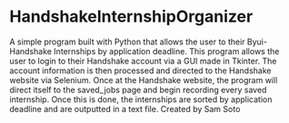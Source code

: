 # HandshakeInternshipOrganizer
A simple program built with Python that allows the user to their Byui-Handshake Internships by application deadline.
This program allows the user to login to their Handshake account via a GUI made in Tkinter. The account information is then processed and directed to the Handshake website via Selenium. Once at the Handshake website, the program will direct itself to the saved_jobs page and begin recording every saved internship. Once this is done, the internships are sorted by application deadline and are outputted in a text file.
Created by Sam Soto

